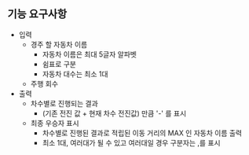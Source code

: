 ## 기능 요구사항
- 입력
  - 경주 할 자동차 이름
    - 자동차 이름은 최대 5글자 알파벳
    - 쉼표로 구분
    - 자동차 대수는 최소 1대
  - 주행 회수
- 출력
  - 차수별로 진행되는 결과
    - (기존 전진 값 + 현재 차수 전진값) 만큼 '-' 를 표시
  - 최종 우승자 표시
    - 차수별로 진행된 결과로 적립된 이동 거리의 MAX 인 자동차 이름 출력
    - 최소 1대, 여러대가 될 수 있고 여러대일 경우 구분자는 ,를 표시